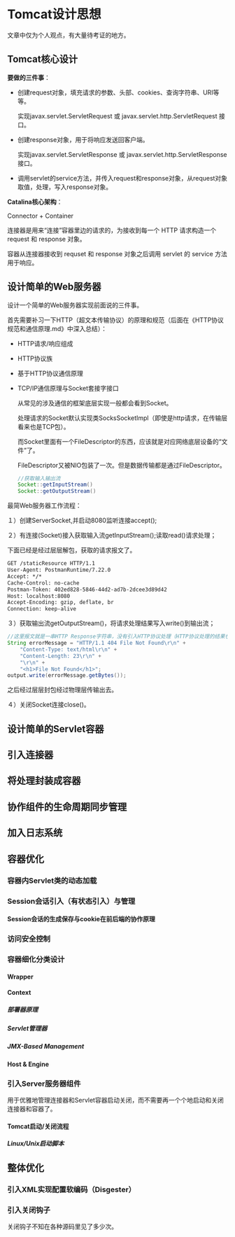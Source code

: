# Tomcat设计思想

文章中仅为个人观点，有大量待考证的地方。

## Tomcat核心设计

**要做的三件事**：

+ 创建request对象，填充请求的参数、头部、cookies、查询字符串、URI等等。

  实现javax.servlet.ServletRequest 或 javax.servlet.http.ServletRequest 接口。

+ 创建response对象，用于将响应发送回客户端。

  实现javax.servlet.ServletResponse 或 javax.servlet.http.ServletResponse 接口。

+ 调用servlet的service方法，并传入request和response对象，从request对象取值，处理，写入response对象。

**Catalina核心架构**：

Connector + Container

连接器是用来“连接”容器里边的请求的，为接收到每一个 HTTP 请求构造一个 request 和 response 对象。

容器从连接器接收到 requset 和 response 对象之后调用 servlet 的 service 方法用于响应。



## 设计简单的Web服务器

设计一个简单的Web服务器实现前面说的三件事。

首先需要补习一下HTTP（超文本传输协议）的原理和规范（后面在《HTTP协议规范和通信原理.md》中深入总结）：

+ HTTP请求/响应组成

+ HTTP协议族

+ 基于HTTP协议通信原理

+ TCP/IP通信原理与Socket套接字接口

  从常见的涉及通信的框架底层实现一般都会看到Socket。
  
  处理请求的Socket默认实现类SocksSocketImpl（即使是http请求，在传输层看来也是TCP包）。
  
  而Socket里面有一个FileDescriptor的东西，应该就是对应网络底层设备的“文件”了。
  
  FileDescriptor又被NIO包装了一次。但是数据传输都是通过FileDescriptor。
  
  ```java
  //获取输入输出流
  Socket::getInputStream()
  Socket::getOutputStream()
  ```

最简Web服务器工作流程：

１）创建ServerSocket,并启动8080监听连接accept();

２）有连接(Socket)接入获取输入流getInputStream();读取read()请求处理；

下面已经是经过层层解包，获取的请求报文了。

```txt
GET /staticResource HTTP/1.1
User-Agent: PostmanRuntime/7.22.0
Accept: */*
Cache-Control: no-cache
Postman-Token: 402ed828-5846-44d2-ad7b-2dcee3d89d42
Host: localhost:8080
Accept-Encoding: gzip, deflate, br
Connection: keep-alive
```

３）获取输出流getOutputStream()，将请求处理结果写入write()到输出流；

```java
//这里报文就是一串HTTP Response字符串，没有引入HTTP协议处理（HTTP协议处理的结果也就是这么一串字符串？）
String errorMessage = "HTTP/1.1 404 File Not Found\r\n" +
    "Content-Type: text/html\r\n" +
    "Content-Length: 23\r\n" +
    "\r\n" +
    "<h1>File Not Found</h1>";
output.write(errorMessage.getBytes());
```

之后经过层层封包经过物理层传输出去。

４）关闭Socket连接close()。



## 设计简单的Servlet容器

## 引入连接器

## 将处理封装成容器

## 协作组件的生命周期同步管理

## 加入日志系统

## 容器优化

### 容器内Servlet类的动态加载

### Session会话引入（有状态引入）与管理

#### Session会话的生成保存与cookie在前后端的协作原理

### 访问安全控制

### 容器细化分类设计

#### Wrapper

#### Context

##### 部署器原理

##### Servlet管理器

##### JMX-Based Management

#### Host & Engine

### 引入Server服务器组件

用于优雅地管理连接器和Servlet容器启动关闭，而不需要再一个个地启动和关闭连接器和容器了。

#### Tomcat启动/关闭流程

##### Linux/Unix启动脚本



## 整体优化

### 引入XML实现配置软编码（Disgester）

### 引入关闭钩子

关闭钩子不知在各种源码里见了多少次。



